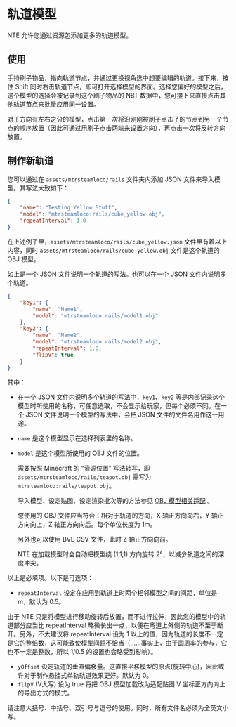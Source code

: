 # 轨道模型

NTE 允许您通过资源包添加更多的轨道模型。

## 使用

手持刷子物品，指向轨道节点，并通过更换视角选中想要编辑的轨道。接下来，按住 Shift 同时右击轨道节点，即可打开选择模型的界面。选择您偏好的模型之后，这个模型的选择会被记录到这个刷子物品的 NBT 数据中，您可接下来直接点击其他轨道节点来批量应用同一设置。

对于方向有左右之分的模型，点击第一次将沿刚刚被刷子点击了的节点到另一个节点的顺序放置（因此可通过用刷子点击两端来设置方向），再点击一次将反转方向放置。


## 制作新轨道

您可以通过在 `assets/mtrsteamloco/rails` 文件夹内添加 JSON 文件来导入模型。其写法大致如下：

```json
{
    "name": "Testing Yellow Stuff",
    "model": "mtrsteamloco:rails/cube_yellow.obj",
    "repeatInterval": 1.0
}
```

在上述例子里，`assets/mtrsteamloco/rails/cube_yellow.json` 文件里有着以上内容，同时 `assets/mtrsteamloco/rails/cube_yellow.obj` 文件是这个轨道的 OBJ 模型。

如上是一个 JSON 文件说明一个轨道的写法。也可以在一个 JSON 文件内说明多个轨道。

```json
{
    "key1": {
        "name": "Name1",
        "model": "mtrsteamloco:rails/model1.obj"
    },
    "key2": {
        "name": "Name2",
        "model": "mtrsteamloco:rails/model2.obj",
        "repeatInterval": 1.0,
        "flipV": true
    }
}
```

其中：

- 在一个 JSON 文件内说明多个轨道的写法中，`key1`、`key2` 等是内部记录这个模型时所使用的名称，可任意选取，不会显示给玩家，但每个必须不同。在一个 JSON 文件说明一个模型的写法中，会把 JSON 文件的文件名用作这一用途。

- `name` 是这个模型显示在选择列表里的名称。

- `model` 是这个模型所使用的 OBJ 文件的位置。

  需要按照 Minecraft 的 “资源位置” 写法转写，即 `assets/mtrsteamloco/rails/teapot.obj` 需写为 `mtrsteamloco:rails/teapot.obj`。

  导入模型、设定贴图、设定渲染批次等的方法参见 [OBJ 模型相关适配](objschem.md) 。
  
  您使用的 OBJ 文件应当符合：相对于轨道的方向，X 轴正方向向右，Y 轴正方向向上，Z 轴正方向向后。每个单位长度为 1m。

  另外也可以使用 BVE CSV 文件，此时 Z 轴正方向向前。

  NTE 在加载模型时会自动把模型绕 (1,1,1) 方向旋转 2°，以减少轨道之间的深度冲突。

以上是必填项。以下是可选项：

- `repeatInterval` 设定在应用到轨道上时两个相邻模型之间的间距，单位是 m，默认为 0.5。

由于 NTE 只是将模型进行移动旋转后放置，而不进行拉伸，因此您的模型中的轨道部分应当比 repeatInterval 略微长出一点，以便在弯道上外侧的轨道不至于断开。另外，不太建议将 repeatInterval 设为 1 以上的值，因为轨道的长度不一定是它的整倍数，这可能致使模型间距不恰当（……事实上，由于圆周率的参与，它也不一定是整数，所以 1/0.5 的设置也会略受到影响）。

- `yOffset` 设定轨道的垂直偏移量。这直接平移模型的原点(旋转中心)，因此或许对于制作悬挂式单轨轨道效果更好。默认为 0。
- `flipV` (V大写)  设为 true 将把 OBJ 模型加载改为适配贴图 V 坐标正方向向上的导出方式的模式。

请注意大括号、中括号、双引号与逗号的使用。同时，所有文件名必须为全英文小写。
